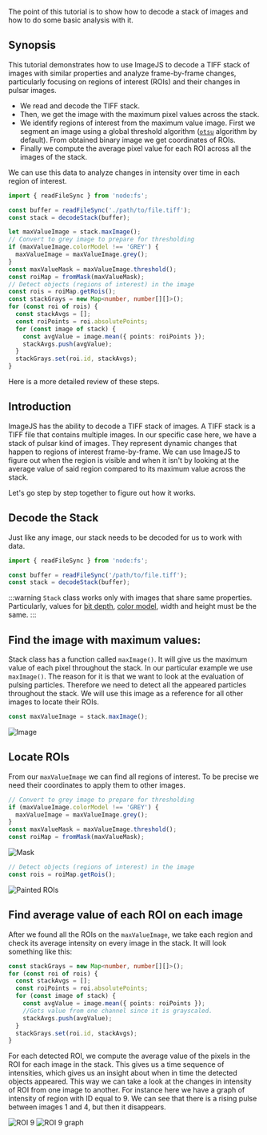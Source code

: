The point of this tutorial is to show how to decode a stack of images and how to do some basic analysis with it.

## Synopsis

This tutorial demonstrates how to use ImageJS to decode a TIFF stack of images with similar properties and analyze frame-by-frame changes, particularly focusing on regions of interest (ROIs) and their changes in pulsar images.

- We read and decode the TIFF stack.
- Then, we get the image with the maximum pixel values across the stack.
- We identify regions of interest from the maximum value image. First we segment an image using a global threshold algorithm ([`otsu`](https://en.wikipedia.org/wiki/Otsu%27s_method 'wikipedia link on otsu thresholding') algorithm by default). From obtained binary image we get coordinates of ROIs.
- Finally we compute the average pixel value for each ROI across all the images of the stack.

We can use this data to analyze changes in intensity over time in each region of interest.

```ts
import { readFileSync } from 'node:fs';

const buffer = readFileSync('./path/to/file.tiff');
const stack = decodeStack(buffer);

let maxValueImage = stack.maxImage();
// Convert to grey image to prepare for thresholding
if (maxValueImage.colorModel !== 'GREY') {
  maxValueImage = maxValueImage.grey();
}
const maxValueMask = maxValueImage.threshold();
const roiMap = fromMask(maxValueMask);
// Detect objects (regions of interest) in the image
const rois = roiMap.getRois();
const stackGrays = new Map<number, number[][]>();
for (const roi of rois) {
  const stackAvgs = [];
  const roiPoints = roi.absolutePoints;
  for (const image of stack) {
    const avgValue = image.mean({ points: roiPoints });
    stackAvgs.push(avgValue);
  }
  stackGrays.set(roi.id, stackAvgs);
}
```

Here is a more detailed review of these steps.

## Introduction

ImageJS has the ability to decode a TIFF stack of images. A TIFF stack is a TIFF file that contains multiple images. In our specific case here, we have a stack of pulsar kind of images. They represent dynamic changes that happen to regions of interest frame-by-frame.
We can use ImageJS to figure out when the region is visible and when it isn't by looking at the average value of said region compared to its maximum value across the stack.

Let's go step by step together to figure out how it works.

## Decode the Stack

Just like any image, our stack needs to be decoded for us to work with data.

```ts
import { readFileSync } from 'node:fs';

const buffer = readFileSync('/path/to/file.tiff');
const stack = decodeStack(buffer);
```

:::warning
`Stack` class works only with images that share same properties. Particularly, values for [bit depth](../Glossary.md#bit-depth 'internal link on bit depth'), [color model](../Glossary.md#color-model 'internal link on color model'), width and height must be the same.
:::

## Find the image with maximum values:

Stack class has a function called `maxImage()`. It will give us the maximum value of each pixel throughout the stack. In our particular example we use `maxImage()`. The reason for it is that we want to look at the evaluation of pulsing particles. Therefore we need to detect all the appeared particles throughout the stack. We will use this image as a reference for all other images to locate their ROIs.

```ts
const maxValueImage = stack.maxImage();
```

![Image](./images/stackAvg/maxImage.png)

## Locate ROIs

From our `maxValueImage` we can find all regions of interest. To be precise we need their coordinates to apply them to other images.

```ts
// Convert to grey image to prepare for thresholding
if (maxValueImage.colorModel !== 'GREY') {
  maxValueImage = maxValueImage.grey();
}
const maxValueMask = maxValueImage.threshold();
const roiMap = fromMask(maxValueMask);
```

![Mask](./images/stackAvg/maxMask.png)

```ts
// Detect objects (regions of interest) in the image
const rois = roiMap.getRois();
```

![Painted ROIs](./images/stackAvg/paintedROIs.png)

## Find average value of each ROI on each image

After we found all the ROIs on the `maxValueImage`, we take each region and check its average intensity on every image in the stack.
It will look something like this:

```ts
const stackGrays = new Map<number, number[][]>();
for (const roi of rois) {
  const stackAvgs = [];
  const roiPoints = roi.absolutePoints;
  for (const image of stack) {
    const avgValue = image.mean({ points: roiPoints });
    //Gets value from one channel since it is grayscaled.
    stackAvgs.push(avgValue);
  }
  stackGrays.set(roi.id, stackAvgs);
}
```

For each detected ROI, we compute the average value of the pixels in the ROI for each image in the stack.
This gives us a time sequence of intensities, which gives us an insight about when in time the detected objects appeared.
This way we can take a look at the changes in intensity of ROI from one image to another.
For instance here we have a graph of intensity of region with ID equal to 9.
We can see that there is a rising pulse between images 1 and 4, but then it disappears.

![ROI 9](./images/stackAvg/ROI9.png)
![ROI 9 graph](./images/stackAvg/graphROI9.png)
